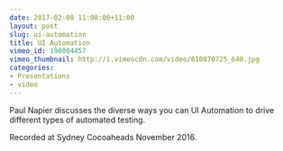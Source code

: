 ```yaml
---
date: 2017-02-08 11:00:00+11:00
layout: post
slug: ui-automation
title: UI Automation
vimeo_id: 198004457
vimeo_thumbnail: http://i.vimeocdn.com/video/610870725_640.jpg
categories:
- Presentations
- video
---
```


Paul Napier discusses the diverse ways you can UI Automation to drive different types of automated testing.

Recorded at Sydney Cocoaheads November 2016.
